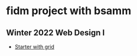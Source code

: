 # fidm project with bsamm

## Winter 2022 Web Design I
* [Starter with grid](https://bsamm.github.io/fidm/starter_with_grid/home.html)
